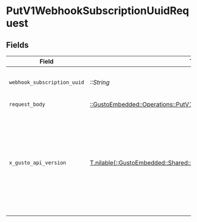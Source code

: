 # PutV1WebhookSubscriptionUuidRequest


## Fields

| Field                                                                                                                                                                                                                        | Type                                                                                                                                                                                                                         | Required                                                                                                                                                                                                                     | Description                                                                                                                                                                                                                  |
| ---------------------------------------------------------------------------------------------------------------------------------------------------------------------------------------------------------------------------- | ---------------------------------------------------------------------------------------------------------------------------------------------------------------------------------------------------------------------------- | ---------------------------------------------------------------------------------------------------------------------------------------------------------------------------------------------------------------------------- | ---------------------------------------------------------------------------------------------------------------------------------------------------------------------------------------------------------------------------- |
| `webhook_subscription_uuid`                                                                                                                                                                                                  | *::String*                                                                                                                                                                                                                   | :heavy_check_mark:                                                                                                                                                                                                           | The webhook subscription UUID.                                                                                                                                                                                               |
| `request_body`                                                                                                                                                                                                               | [::GustoEmbedded::Operations::PutV1WebhookSubscriptionUuidRequestBody](../../models/operations/putv1webhooksubscriptionuuidrequestbody.md)                                                                                   | :heavy_check_mark:                                                                                                                                                                                                           | N/A                                                                                                                                                                                                                          |
| `x_gusto_api_version`                                                                                                                                                                                                        | [T.nilable(::GustoEmbedded::Shared::VersionHeader)](../../models/shared/versionheader.md)                                                                                                                                    | :heavy_minus_sign:                                                                                                                                                                                                           | Determines the date-based API version associated with your API call. If none is provided, your application's [minimum API version](https://docs.gusto.com/embedded-payroll/docs/api-versioning#minimum-api-version) is used. |
